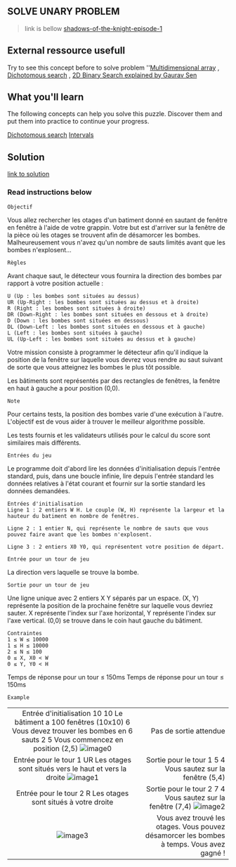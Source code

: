 ## SOLVE UNARY PROBLEM
 >link is bellow
[shadows-of-the-knight-episode-1](https://www.codingame.com/ide/puzzle/shadows-of-the-knight-episode-1)

## External ressource usefull
Try to see this concept before to solve problem
 ''[Multidimensional array](https://fr.wikipedia.org/wiki/Tableau_(structure_de_donn%C3%A9es)) , [Dichotomous search](https://fr.wikipedia.org/wiki/Op%C3%A9ration_bit_%C3%A0_bit#D.C3.A9calages_de_bit) , [2D Binary Search explained by Gaurav Sen](https://www.youtube.com/watch?v=4R9PyTvcWE0)


## What you'll learn
The following concepts can help you solve this puzzle. Discover them and put them into practice to continue your progress.

[Dichotomous search](https://www.codingame.com/learn/binary-search)
[Intervals](https://www.codingame.com/learn/intervals)

## Solution
[link to solution](./Shadows%20%of%20%the%20%Knight%20%-%20%Episode%20%1.js)

### Read instructions below

    Objectif
Vous allez rechercher les otages d'un batiment donné en sautant de fenêtre en fenêtre à l'aide de votre grappin. Votre but est d'arriver sur la fenêtre de la pièce où les otages se trouvent afin de désamorcer les bombes. Malheureusement vous n'avez qu'un nombre de sauts limités avant que les bombes n'explosent...

    Règles
Avant chaque saut, le détecteur vous fournira la direction des bombes par rapport à votre position actuelle :
    
    U (Up : les bombes sont situées au dessus)
    UR (Up-Right : les bombes sont situées au dessus et à droite)
    R (Right : les bombes sont situées à droite)
    DR (Down-Right : les bombes sont situées en dessous et à droite)
    D (Down : les bombes sont situées en dessous)
    DL (Down-Left : les bombes sont situées en dessous et à gauche)
    L (Left : les bombes sont situées à gauche)
    UL (Up-Left : les bombes sont situées au dessus et à gauche)

Votre mission consiste à programmer le détecteur afin qu'il indique la position de la fenêtre sur laquelle vous devrez vous rendre au saut suivant de sorte que vous atteignez les bombes le plus tôt possible.

Les bâtiments sont représentés par des rectangles de fenêtres, la fenêtre en haut à gauche a pour position (0,0).

    Note
Pour certains tests, la position des bombes varie d'une exécution à l'autre. L'objectif est de vous aider à trouver le meilleur algorithme possible.

Les tests fournis et les validateurs utilisés pour le calcul du score sont similaires mais différents.

    Entrées du jeu
Le programme doit d'abord lire les données d'initialisation depuis l'entrée standard, puis, dans une boucle infinie, lire depuis l'entrée standard les données relatives à l'état courant et fournir sur la sortie standard les données demandées.

    Entrées d'initialisation
    Ligne 1 : 2 entiers W H. Le couple (W, H) représente la largeur et la hauteur du batiment en nombre de fenêtres.

    Ligne 2 : 1 entier N, qui représente le nombre de sauts que vous pouvez faire avant que les bombes n'explosent.

    Ligne 3 : 2 entiers X0 Y0, qui représentent votre position de départ.

    Entrée pour un tour de jeu
La direction vers laquelle se trouve la bombe.

    Sortie pour un tour de jeu
Une ligne unique avec 2 entiers X Y séparés par un espace. (X, Y) représente la position de la prochaine fenêtre sur laquelle vous devriez sauter. X représente l'index sur l'axe horizontal, Y représente l'index sur l'axe vertical. (0,0) se trouve dans le coin haut gauche du bâtiment.

    Contraintes
    1 ≤ W ≤ 10000
    1 ≤ H ≤ 10000
    2 ≤ N ≤ 100
    0 ≤ X, X0 < W
    0 ≤ Y, Y0 < H
Temps de réponse pour un tour ≤ 150ms
Temps de réponse pour un tour ≤ 150ms

    Example

|  | |
| :---------------: | ---------------:|
| Entrée d'initialisation 10 10     Le bâtiment a 100 fenêtres (10x10) 6         Vous devez trouver les bombes en 6 sauts 2 5       Vous commencez en position (2,5) ![image0](/blob/main/images/Shadows%20%of%20%the%20%Knoght%20%-%20%Episode%20%1/example0.png)  |  Pas de sortie attendue        |
| Entrée pour le tour 1 UR Les otages sont situés vers le haut et vers la droite ![image1](/blob/main/images/Shadows%20%of%20%the%20%Knoght%20%-%20%Episode%20%1/example1.png) | Sortie pour le tour 1    5 4     Vous sautez sur la fenêtre (5,4) |
| Entrée pour le tour 2     R   Les otages sont situés à votre droite  | Sortie pour le tour 2  7 4     Vous sautez sur la fenêtre (7,4) ![image2](/blob/main/images/Shadows%20%of%20%the%20%Knoght%20%-%20%Episode%20%1/example2.png) |
| ![image3](/blob/main/images/Shadows%20%of%20%the%20%Knoght%20%-%20%Episode%20%1/example3.png)  |   Vous avez trouvé les otages. Vous pouvez désamorcer les bombes à temps. Vous avez gagné !   |